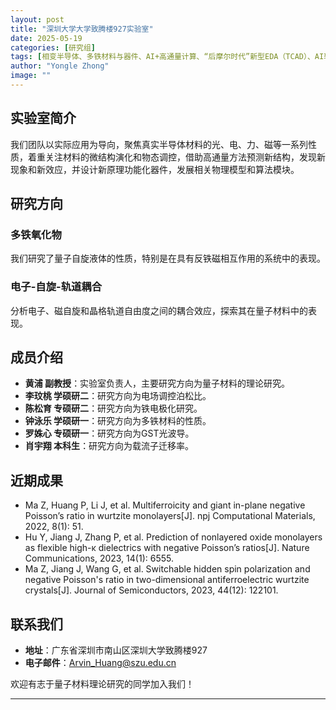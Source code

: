 ```yaml
---
layout: post
title: "深圳大学大学致腾楼927实验室"
date: 2025-05-19
categories: [研究组]
tags: [相变半导体、多铁材料与器件、AI+高通量计算、“后摩尔时代”新型EDA（TCAD）、AI软件研发]
author: "Yongle Zhong"
image: ""
---
```


## 实验室简介

我们团队以实际应用为导向，聚焦真实半导体材料的光、电、力、磁等一系列性质，着重关注材料的微结构演化和物态调控，借助高通量方法预测新结构，发现新现象和新效应，并设计新原理功能化器件，发展相关物理模型和算法模块。

## 研究方向

### 多铁氧化物

我们研究了量子自旋液体的性质，特别是在具有反铁磁相互作用的系统中的表现。

### 电子-自旋-轨道耦合

分析电子、磁自旋和晶格轨道自由度之间的耦合效应，探索其在量子材料中的表现。

## 成员介绍

- **黄浦 副教授**：实验室负责人，主要研究方向为量子材料的理论研究。
- **李玟桃 学硕研二**：研究方向为电场调控泊松比。
- **陈松育 专硕研二**：研究方向为铁电极化研究。
- **钟泳乐 学硕研一**：研究方向为多铁材料的性质。
- **罗姝心 专硕研一**：研究方向为GST光波导。
- **肖宇翔 本科生**：研究方向为载流子迁移率。

## 近期成果

- Ma Z, Huang P, Li J, et al. Multiferroicity and giant in-plane negative Poisson’s ratio in wurtzite monolayers[J]. npj Computational Materials, 2022, 8(1): 51.
- Hu Y, Jiang J, Zhang P, et al. Prediction of nonlayered oxide monolayers as flexible high-κ dielectrics with negative Poisson’s ratios[J]. Nature Communications, 2023, 14(1): 6555.
- Ma Z, Jiang J, Wang G, et al. Switchable hidden spin polarization and negative Poisson's ratio in two-dimensional antiferroelectric wurtzite crystals[J]. Journal of Semiconductors, 2023, 44(12): 122101.


## 联系我们

- **地址**：广东省深圳市南山区深圳大学致腾楼927
- **电子邮件**：[Arvin_Huang@szu.edu.cn](Arvin_Huang@szu.edu.cn)

欢迎有志于量子材料理论研究的同学加入我们！

---